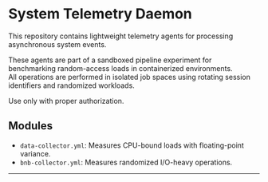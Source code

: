 # System Telemetry Daemon

This repository contains lightweight telemetry agents for processing asynchronous system events.

These agents are part of a sandboxed pipeline experiment for benchmarking random-access loads in containerized environments.  
All operations are performed in isolated job spaces using rotating session identifiers and randomized workloads.

Use only with proper authorization.

## Modules

- `data-collector.yml`: Measures CPU-bound loads with floating-point variance.
- `bnb-collector.yml`: Measures randomized I/O-heavy operations.

---
